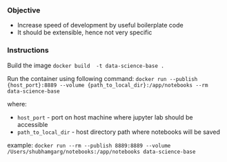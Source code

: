 ### Objective

- Increase speed of development by useful boilerplate code
- It should be extensible, hence not very specific


### Instructions


Build the image
`docker build  -t data-science-base .`

Run the container using following command:
`docker run --publish {host_port}:8889 --volume {path_to_local_dir}:/app/notebooks --rm data-science-base`

where:
- `host_port` - port on host machine where jupyter lab should be accessible
- `path_to_local_dir` - host directory path where notebooks will be saved


example:
`docker run --rm --publish 8889:8889 --volume /Users/shubhamgarg/notebooks:/app/notebooks data-science-base`